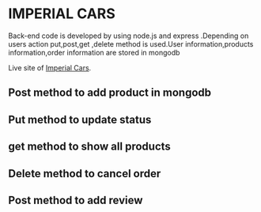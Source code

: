 # IMPERIAL CARS

Back-end code is developed by using node.js and express .Depending on users action put,post,get ,delete method is used.User information,products information,order information are stored in mongodb

Live site of [Imperial Cars](https://imperial-cars.web.app/).

## Post method to add product in mongodb

## Put method to update status

## get method to show all products

## Delete method to cancel order

## Post method to add review
